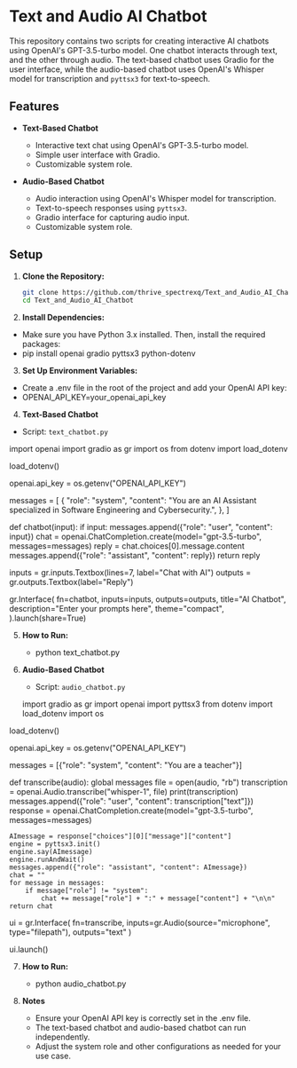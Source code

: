 # Text and Audio AI Chatbot

This repository contains two scripts for creating interactive AI chatbots using OpenAI's GPT-3.5-turbo model. One chatbot interacts through text, and the other through audio. The text-based chatbot uses Gradio for the user interface, while the audio-based chatbot uses OpenAI's Whisper model for transcription and `pyttsx3` for text-to-speech.

## Features

- **Text-Based Chatbot**
  - Interactive text chat using OpenAI's GPT-3.5-turbo model.
  - Simple user interface with Gradio.
  - Customizable system role.

- **Audio-Based Chatbot**
  - Audio interaction using OpenAI's Whisper model for transcription.
  - Text-to-speech responses using `pyttsx3`.
  - Gradio interface for capturing audio input.
  - Customizable system role.

## Setup

1. **Clone the Repository:**
   ```bash
   git clone https://github.com/thrive_spectrexq/Text_and_Audio_AI_Chatbot.git
   cd Text_and_Audio_AI_Chatbot

2. **Install Dependencies:**
  - Make sure you have Python 3.x installed. Then, install the required packages:
  - pip install openai gradio pyttsx3 python-dotenv

3. **Set Up Environment Variables:**
  - Create a .env file in the root of the project and add your OpenAI API key:
  - OPENAI_API_KEY=your_openai_api_key

4. **Text-Based Chatbot**
  - Script: `text_chatbot.py`
  
import openai
import gradio as gr
import os
from dotenv import load_dotenv

load_dotenv()

openai.api_key = os.getenv("OPENAI_API_KEY")

messages = [
    {
        "role": "system",
        "content": "You are an AI Assistant specialized in Software Engineering and Cybersecurity.",
    },
]

def chatbot(input):
    if input:
        messages.append({"role": "user", "content": input})
        chat = openai.ChatCompletion.create(model="gpt-3.5-turbo", messages=messages)
        reply = chat.choices[0].message.content
        messages.append({"role": "assistant", "content": reply})
        return reply

inputs = gr.inputs.Textbox(lines=7, label="Chat with AI")
outputs = gr.outputs.Textbox(label="Reply")

gr.Interface(
    fn=chatbot,
    inputs=inputs,
    outputs=outputs,
    title="AI Chatbot",
    description="Enter your prompts here",
    theme="compact",
).launch(share=True)

5. **How to Run:**
   - python text_chatbot.py

6. **Audio-Based Chatbot**
   - Script: `audio_chatbot.py`

   import gradio as gr
import openai
import pyttsx3
from dotenv import load_dotenv
import os

load_dotenv()

openai.api_key = os.getenv("OPENAI_API_KEY")

messages = [{"role": "system", "content": "You are a teacher"}]

def transcribe(audio):
    global messages
    file = open(audio, "rb")
    transcription = openai.Audio.transcribe("whisper-1", file)
    print(transcription)
    messages.append({"role": "user", "content": transcription["text"]})
    response = openai.ChatCompletion.create(model="gpt-3.5-turbo", messages=messages)

    AImessage = response["choices"][0]["message"]["content"]
    engine = pyttsx3.init()
    engine.say(AImessage)
    engine.runAndWait()
    messages.append({"role": "assistant", "content": AImessage})
    chat = ""
    for message in messages:
        if message["role"] != "system":
            chat += message["role"] + ":" + message["content"] + "\n\n"
    return chat

ui = gr.Interface(
    fn=transcribe, inputs=gr.Audio(source="microphone", type="filepath"), outputs="text"
)

ui.launch()

7. **How to Run:**
   - python audio_chatbot.py

8. **Notes**
   - Ensure your OpenAI API key is correctly set in the .env file.
   - The text-based chatbot and audio-based chatbot can run independently.
   - Adjust the system role and other configurations as needed for your use case.

